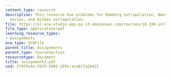 ```yaml
---
content_type: resource
description: This resource has problems for Romberg extrapolation, Newton-Cotes, Taylor
  series, and Aitken extrapolation.
file: https://ol-ocw-studio-app-qa.s3.amazonaws.com/courses/18-330-introduction-to-numerical-analysis-spring-2004/579f5e4a5bf5598210feeca61fa2b421_assignment3.pdf
file_type: application/pdf
learning_resource_types:
- Assignments
ocw_type: OCWFile
parent_title: Assignments
parent_type: CourseSection
resourcetype: Document
title: assignment3.pdf
uid: 579f5e4a-5bf5-5982-10fe-eca61fa2b421
---
```

